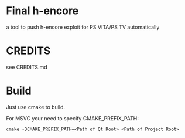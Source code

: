 # Final h-encore
a tool to push h-encore exploit for PS VITA/PS TV automatically

# CREDITS
see CREDITS.md

# Build
Just use cmake to build.

For MSVC your need to specify CMAKE_PREFIX_PATH:
```
cmake -DCMAKE_PREFIX_PATH=<Path of Qt Root> <Path of Project Root>
```
